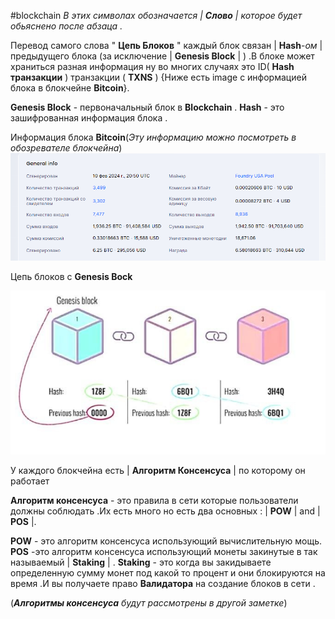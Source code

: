 #blockchain 
_В этих символах обозначается | **Слово** | которое будет обьяснено после абзаца ._

Перевод самого слова " **Цепь Блоков** " каждый блок связан | **Hash**-_ом_ | предыдущего блока (за исключение | **Genesis Block** | ) .В блоке может храниться разная информация ну во многих случаях это ID( **Hash транзакции** ) транзакции ( **TXNS** ) {Ниже есть image с информацией блока в блокчейне **Bitcoin**}.


**Genesis Block** - первоначальный блок в **Blockchain** .
**Hash** - это зашифрованная информация блока .


Информация блока **Bitcoin**(_Эту информацию можно посмотреть в обозревателе блокчейна_)
![Info_block](/_media/images/Pasted-image-20240211030424.png)

Цепь блоков с **Genesis Bock**

![genesis_block](/_media/images/Pasted-image-20240211120453.png)

У каждого блокчейна есть | **Алгоритм Консенсуса** | по которому он работает 

**Алгоритм консенсуса** - это правила в сети которые пользователи должны соблюдать .Их есть много но есть два основных : | **POW** | and | **POS** |.

**POW** - это алгоритм консенсуса использующий вычислительную мощь.
**POS** -это алгоритм консенсуса использующий монеты закинутые в так называемый | **Staking** | .
**Staking** - это когда вы закидываете определенную сумму монет под какой то процент и они блокируются на время .И вы получаете право **Валидатора** на создание блоков в сети .

(_**Алгоритмы консенсуса** будут рассмотрены в другой заметке_)


